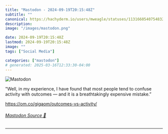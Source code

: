```yaml
---
title: "Mastodon - 2024-09-19T20:15:48Z"
subtitle: ""
canonical: https://hachyderm.io/users/mweagle/statuses/113166054075483274
description:
image: "/images/mastodon.png"

date: 2024-09-19T20:15:48Z
lastmod: 2024-09-19T20:15:48Z
image: ""
tags: ["Social Media"]

categories: ["mastodon"]
# generated: 2025-03-16T12:33:30-04:00
---
```

![Mastodon](/images/mastodon.png)

<p>&quot;Well, in my experience, I have found that most people tend to confuse activity with outcomes — and it is a breathtakingly expensive mistake.”</p><p><a href="https://om.co/gigaom/outcomes-vs-activity/" target="_blank" rel="nofollow noopener noreferrer" translate="no"><span class="invisible">https://</span><span class="ellipsis">om.co/gigaom/outcomes-vs-activ</span><span class="invisible">ity/</span></a></p>


###### [Mastodon Source 🐘](https://hachyderm.io/@mweagle/113166054075483274)

___
